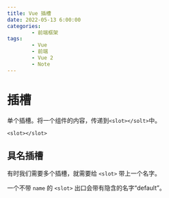 ```yaml
---
title: Vue 插槽
date: 2022-05-13 6:00:00
categories:
        - 前端框架
tags:
        - Vue
        - 前端
        - Vue 2
        - Note
---
```


# 插槽

单个插槽。将一个组件的内容，传递到`<slot></solt>`中。

```VUE
<slot></slot>
```

## 具名插槽

有时我们需要多个插槽，就需要给 `<slot>` 带上一个名字。

一个不带 `name` 的 `<slot>` 出口会带有隐含的名字“default”。
